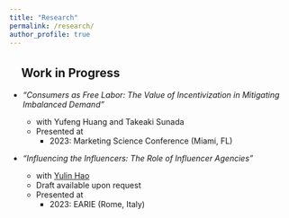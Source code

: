 ```yaml
---
title: "Research"
permalink: /research/
author_profile: true
---
```



## 　Work in Progress
* *“Consumers as Free Labor: The Value of Incentivization in Mitigating Imbalanced Demand”*
  * with Yufeng Huang and Takeaki Sunada
  * Presented at
    * 2023: Marketing Science Conference (Miami, FL)

* *“Influencing the Influencers: The Role of Influencer Agencies”*
  * with [Yulin Hao](https://www.yulinhao.net/home)
  * Draft available upon request
  * Presented at 
    * 2023: EARIE (Rome, Italy)
